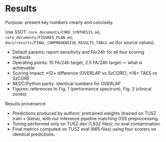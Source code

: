 # Results

Purpose: present key numbers clearly and concisely.

Use SSOT: `core_documents/CORE_SYNTHESIS.md`, `core_documents/FIGURES_PLAN.md`, `docs/results/FINAL_COMPREHENSIVE_RESULTS_TABLE.md` (for source values).

- Default params: report sensitivity and FA/24h for all four scoring methods
- Operating points: 10 FA/24h target, 2.5 FA/24h target — what is achievable
- Scoring impact: ≈12× difference (OVERLAP vs SzCORE); ≈16× TAES vs SzCORE
- NEDC/Python parity: identical numbers for OVERLAP
- Figures: references to Fig. 1 (performance spectrum), Fig. 3 (clinical zones)

Results provenance
- Predictions produced by authors’ pretrained weights (trained on TUSZ train + Siena), with our inference pipeline matching OSS preprocessing.
- Tuning performed only on TUSZ dev (1,832 files); no eval contamination.
- Final metrics computed on TUSZ eval (865 files) using four scorers on identical predictions.
